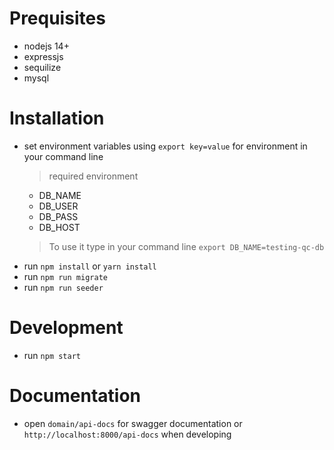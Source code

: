# Prequisites
- nodejs 14+
- expressjs
- sequilize
- mysql

# Installation
- set environment variables using `export key=value` for environment in your command line 
    > required environment
    - DB_NAME
    - DB_USER
    - DB_PASS
    - DB_HOST
    > To use it type in your command line `export DB_NAME=testing-qc-db`
- run `npm install` or `yarn install`
- run `npm run migrate`
- run `npm run seeder`

# Development
- run `npm start`

# Documentation
- open `domain/api-docs` for swagger documentation or `http://localhost:8000/api-docs` when developing